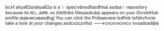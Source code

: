 bcxf
aliya82a/aliya82a is a ✨ specivbnsdfasdfmal asdsa✨ repository because its `REj,ADME.md` (hklthibs filesasdcda) appears on your GicvbtHub profile.івавчясавasdhgj
You can click the Prdsaeview lsdfink tofshvfvcte take a look at your changes.asdcxzczxfsd
--->cvcxvxcvxcv
xvsadsadфів
